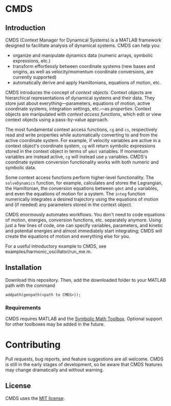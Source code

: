 # CMDS

## Introduction

CMDS (Context Manager for Dynamical Systems) is a MATLAB framework designed to facilitate analysis of dynamical systems. CMDS can help you:

* organize and manipulate dynamics data (numeric arrays, symbolic expressions, etc.)
* transform effortlessly between coordinate systems (new bases and origins, as well as velocity/momentum coordinate conversions, are currently supported)
* automatically derive and apply Hamiltonians, equations of motion, etc.

CMDS introduces the concept of _context objects_. Context objects are hierarchical representations of dynamical systems and their data. 
They store just about everything&mdash;parameters, equations of motion, active coordinate systems, integration settings, etc.&mdash;as _properties_.
Context objects are manipulated with _context access functions_, which edit or view context objects using a pass-by-value approach.

The most fundamental context access functions, `cg` and `cs`, respectively read and write properties while automatically converting to and from 
the active coordinate system. For example, if velocity variables are active in a context object's coordinate system, `cg` will 
return symbolic expressions stored in the context object in terms of `qdot` variables. If momentum variables are instead active, `cg` will instead use `p` variables. 
CMDS's coordinate system conversion functionality works with both numeric and symbolic data.

Some context access functions perform higher-level functionality. The `solveDynamics` function, for example, calculates and stores the Lagrangian, the Hamiltonian,
the conversion equations between `qdot` and `p` variables, and even the equations of motion for a system. The `integ` function numerically integrates a desired trajectory
using the equations of motion and (if needed) any parameters stored in the context object.

CMDS enormously automates workflows. You don't need to code equations of motion, energies, conversion functions, etc. separately anymore. Using
just a few lines of code, one can specify variables, parameters, and kinetic and potential energies and almost immediately start integrating;
CMDS will create the equations of motion and everything else for you. 

For a useful introductory example to CMDS, see examples/harmonic_oscillator/run_me.m.

## Installation

Download this repository. Then, add the downloaded folder to your MATLAB path with the command

`addpath(genpath(<path to CMDS>));`

### Requirements

CMDS requires MATLAB and the [Symbolic Math Toolbox](https://www.mathworks.com/help/symbolic/getting-started-with-symbolic-math-toolbox.html).
Optional support for other toolboxes may be added in the future.

# Contributing

Pull requests, bug reports, and feature suggestions are all welcome. CMDS is still in the early stages of development, so be aware that CMDS features
may change dramatically and without warning.

## License

CMDS uses the [MIT license](https://choosealicense.com/licenses/mit/).
